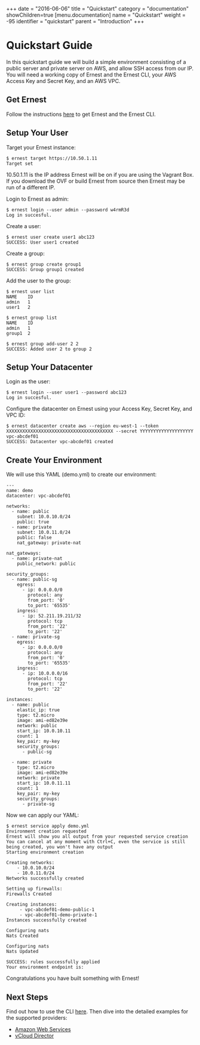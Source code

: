 +++
date = "2016-06-06"
title = "Quickstart"
category = "documentation"
showChildren=true
[menu.documentation]
  name = "Quickstart"
  weight = -95
  identifier = "quickstart"
  parent = "Introduction"
+++

# Quickstart Guide

In this quickstart guide we will build a simple environment consisting of a public server and private server on AWS, and allow SSH access from our IP. You will need a working copy of Ernest and the Ernest CLI, your AWS Access Key and Secret Key, and an AWS VPC.

## Get Ernest

Follow the instructions [here](/download/) to get Ernest and the Ernest CLI.

## Setup Your User

Target your Ernest instance:

```
$ ernest target https://10.50.1.11
Target set

```

10.50.1.11 is the IP address Ernest will be on if you are using the Vagrant Box. If you download the OVF or build Ernest from source then Ernest may be run of a different IP.

Login to Ernest as admin:

```
$ ernest login --user admin --password w4rmR3d
Log in succesful.

```
Create a user:

```
$ ernest user create user1 abc123
SUCCESS: User user1 created

```

Create a group:

```
$ ernest group create group1
SUCCESS: Group group1 created

```

Add the user to the group:

```
$ ernest user list
NAME	ID
admin	1
user1	2

$ ernest group list
NAME	ID
admin	1
group1	2

$ ernest group add-user 2 2
SUCCESS: Added user 2 to group 2

```

## Setup Your Datacenter

Login as the user:

```
$ ernest login --user user1 --password abc123
Log in succesful.

```

Configure the datacenter on Ernest using your Access Key, Secret Key, and VPC ID:

```
$ ernest datacenter create aws --region eu-west-1 --token XXXXXXXXXXXXXXXXXXXXXXXXXXXXXXXXXXXXXXXX --secret YYYYYYYYYYYYYYYYYYYY vpc-abcdef01
SUCCESS: Datacenter vpc-abcdef01 created

```

## Create Your Environment

We will use this YAML (demo.yml) to create our environment:

```
---
name: demo
datacenter: vpc-abcdef01

networks:
  - name: public
    subnet: 10.0.10.0/24
    public: true
  - name: private
    subnet: 10.0.11.0/24
    public: false
    nat_gateway: private-nat

nat_gateways:
  - name: private-nat
    public_network: public

security_groups:
  - name: public-sg
    egress:
      - ip: 0.0.0.0/0
        protocol: any
        from_port: '0'
        to_port: '65535'
    ingress:
      - ip: 52.211.19.211/32
        protocol: tcp
        from_port: '22'
        to_port: '22'
  - name: private-sg
    egress:
      - ip: 0.0.0.0/0
        protocol: any
        from_port: '0'
        to_port: '65535'
    ingress:
      - ip: 10.0.0.0/16
        protocol: tcp
        from_port: '22'
        to_port: '22'

instances:
  - name: public
    elastic_ip: true
    type: t2.micro
    image: ami-ed82e39e
    network: public
    start_ip: 10.0.10.11
    count: 1
    key_pair: my-key
    security_groups:
      - public-sg

  - name: private
    type: t2.micro
    image: ami-ed82e39e
    network: private
    start_ip: 10.0.11.11
    count: 1
    key_pair: my-key
    security_groups:
      - private-sg

```

Now we can apply our YAML:

```
$ ernest service apply demo.yml 
Environment creation requested
Ernest will show you all output from your requested service creation
You can cancel at any moment with Ctrl+C, even the service is still being created, you won't have any output
Starting environment creation

Creating networks:
	- 10.0.10.0/24
	- 10.0.11.0/24
Networks successfully created

Setting up firewalls:
Firewalls Created

Creating instances:
	 - vpc-abcdef01-demo-public-1
	 - vpc-abcdef01-demo-private-1
Instances successfully created

Configuring nats
Nats Created

Configuring nats
Nats Updated

SUCCESS: rules successfully applied
Your environment endpoint is: 

```

Congratulations you have built something with Ernest!

## Next Steps

Find out how to use the CLI [here](/documentation/cli-guide/). Then dive into the detailed examples for the supported providers:

* [Amazon Web Services](/documentation/aws-intro/)
* [vCloud Director](/documentation/vcloud-intro/)